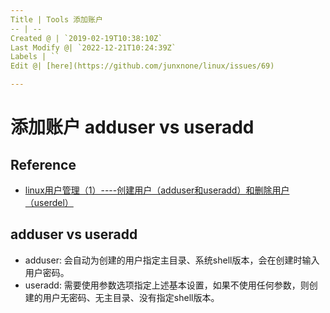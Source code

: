 ```yaml
---
Title | Tools 添加账户
-- | --
Created @ | `2019-02-19T10:38:10Z`
Last Modify @| `2022-12-21T10:24:39Z`
Labels | ``
Edit @| [here](https://github.com/junxnone/linux/issues/69)

---
```

# 添加账户 adduser vs useradd

## Reference
- [linux用户管理（1）----创建用户（adduser和useradd）和删除用户（userdel）](https://blog.csdn.net/beitiandijun/article/details/41678251)

## adduser vs useradd
- adduser: 会自动为创建的用户指定主目录、系统shell版本，会在创建时输入用户密码。
- useradd: 需要使用参数选项指定上述基本设置，如果不使用任何参数，则创建的用户无密码、无主目录、没有指定shell版本。

